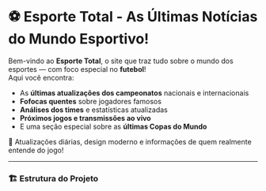 # ⚽ Esporte Total - As Últimas Notícias do Mundo Esportivo!

Bem-vindo ao **Esporte Total**, o site que traz tudo sobre o mundo dos esportes — com foco especial no **futebol**!  
Aqui você encontra:
- As **últimas atualizações dos campeonatos** nacionais e internacionais  
- **Fofocas quentes** sobre jogadores famosos  
- **Análises dos times** e estatísticas atualizadas  
- **Próximos jogos e transmissões ao vivo**
- E uma seção especial sobre as **últimas Copas do Mundo**

💬 Atualizações diárias, design moderno e informações de quem realmente entende do jogo!

---

### 🏗️ Estrutura do Projeto

